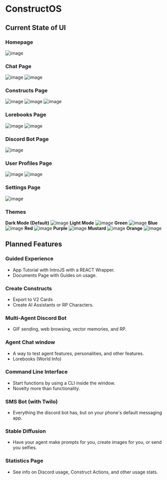 # ConstructOS
## Current State of UI
### Homepage
![image](https://github.com/WaywardWyvernsSoftworks/ConstructOS/assets/26259870/20bfb2aa-b1a4-463e-a704-84e9b7f1caa4)
### Chat Page
![image](https://github.com/WaywardWyvernsSoftworks/ConstructOS/assets/26259870/823c926a-1656-43e7-ac82-e76004fb08ca)
![image](https://github.com/WaywardWyvernsSoftworks/ConstructOS/assets/26259870/1cec3e92-b1b4-4dd9-a3a2-154b986aaa44)
### Constructs Page
![image](https://github.com/WaywardWyvernsSoftworks/ConstructOS/assets/26259870/c9ccf57a-2269-414f-8938-7064f9b4846b)
![image](https://github.com/WaywardWyvernsSoftworks/ConstructOS/assets/26259870/56f0ca58-16eb-4f96-9b79-8ed760c81f43)
![image](https://github.com/WaywardWyvernsSoftworks/ConstructOS/assets/26259870/8fb5bcc8-8b98-40e5-bf11-6ce00215ddfd)
### Lorebooks Page
![image](https://github.com/WaywardWyvernsSoftworks/ConstructOS/assets/26259870/a7d65585-a128-488f-8e76-62e79dbb1331)
![image](https://github.com/WaywardWyvernsSoftworks/ConstructOS/assets/26259870/87fb5c91-3e51-4ec9-b711-1fb2389a8e6e)
### Discord Bot Page
![image](https://github.com/WaywardWyvernsSoftworks/ConstructOS/assets/26259870/e183c393-b5b3-4b87-a013-0c58b14ac3a9)
### User Profiles Page
![image](https://github.com/WaywardWyvernsSoftworks/ConstructOS/assets/26259870/e24e6d66-0f4f-412d-bcee-6f8551fcc6a7)
![image](https://github.com/WaywardWyvernsSoftworks/ConstructOS/assets/26259870/5e9191f0-ab17-4b0a-b1c3-aa92637de92b)
### Settings Page
![image](https://github.com/WaywardWyvernsSoftworks/ConstructOS/assets/26259870/9ee1b4bc-e2ee-4896-b041-e7dccc8ef26e)
### Themes
**Dark Mode (Default)**
![image](https://github.com/WaywardWyvernsSoftworks/ConstructOS/assets/26259870/8c6d6055-0bf6-4e3d-80e3-961a4fa3837a)
**Light Mode**
![image](https://github.com/WaywardWyvernsSoftworks/ConstructOS/assets/26259870/22f207ff-6c46-44fd-881a-75646e2cbf6c)
**Green**
![image](https://github.com/WaywardWyvernsSoftworks/ConstructOS/assets/26259870/8e7e6422-ba50-4f13-80e8-c6dafbce190f)
**Blue**
![image](https://github.com/WaywardWyvernsSoftworks/ConstructOS/assets/26259870/31355d0e-b7dc-4c54-b915-8545c3fab987)
**Red**
![image](https://github.com/WaywardWyvernsSoftworks/ConstructOS/assets/26259870/89aabff3-45b2-407c-be0b-338223f78c56)
**Purple**
![image](https://github.com/WaywardWyvernsSoftworks/ConstructOS/assets/26259870/3fef5f5e-99d3-40d8-9d83-058d134da144)
**Mustard**
![image](https://github.com/WaywardWyvernsSoftworks/ConstructOS/assets/26259870/e495612f-af50-4673-baee-c8945d1c27a6)
**Orange**
![image](https://github.com/WaywardWyvernsSoftworks/ConstructOS/assets/26259870/b95132ef-3a96-4053-9264-fb2fcb1b38bb)
## Planned Features
### Guided Experience
- App Tutorial with IntroJS with a REACT Wrapper.
- Documents Page with Guides on usage.
### Create Constructs
- Export to V2 Cards
- Create AI Assistants or RP Characters.
### Multi-Agent Discord Bot
- GIF sending, web browsing, vector memories, and RP.
### Agent Chat window
- A way to test agent features, personalities, and other features.
- Lorebooks (World Info)
### Command Line Interface
- Start functions by using a CLI inside the window.
- Novelty more than functionality.
### SMS Bot (with Twilo)
- Everything the discord bot has, but on your phone's default messaging app.
### Stable Diffusion
- Have your agent make prompts for you, create images for you, or send you selfies.
### Statistics Page
- See info on Discord usage, Construct Actions, and other usage stats.
